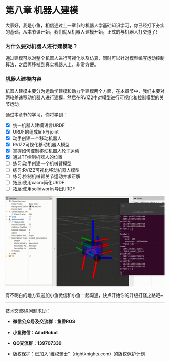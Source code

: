 # 第八章 机器人建模

大家好，我是小鱼，相信通过上一章节的机器人学基础知识学习，你已经打下夯实的基础，从本节课开始，我们就从机器人建模开始，正式的与机器人打交道了!

### 为什么要对机器人进行建模呢？

通过建模可以对整个机器人进行可视化以及仿真，同时可以针对模型编写运动控制算法，之后再移植到真实机器人上，非常方便。

### 机器人建模内容

机器人建模主要分为运动学建模和动力学建模两个方面，在本章节中，我们主要对两轮差速移动机器人进行建模，然后在RVIZ2中对模型进行可视化和控制模型的关节运动。

通过本章节的学习，你将学到：


- [x] 统一机器人建模语言URDF
- [x] URDF的组成link与joint
- [x] 动手创建一个移动机器人
- [x] RVIZ2可视化移动机器人模型
- [x] 掌握如何控制移动机器人轮子运动
- [x] 通过TF控制机器人的位置
- [ ] 练习:动手创建一个机械臂模型
- [ ] 练习:RVIZ2可视化移动机器人模型
- [ ] 练习:控制机械臂关节运动并求正解
- [ ] 拓展:使用xacro简化URDF
- [ ] 拓展:使用solidworks导出URDF

![rotate_urdf](章节介绍/imgs/rotate_urdf.gif)


有不明白的地方欢迎加小鱼微信和小鱼一起沟通，快点开始你的升级打怪之路吧~

--------------

技术交流&&问题求助：

- **微信公众号及交流群：鱼香ROS**
- **小鱼微信：AiIotRobot**
- **QQ交流群：139707339**

- 版权保护：已加入“维权骑士”（rightknights.com）的版权保护计划


